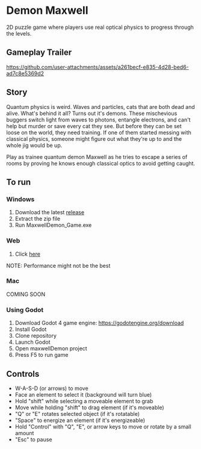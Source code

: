 # Demon Maxwell
2D puzzle game where players use real optical physics to progress through the levels.

## Gameplay Trailer

https://github.com/user-attachments/assets/a261becf-e835-4d28-bed6-ad7c8e5369d2

## Story
Quantum physics is weird. Waves and particles, cats that are both dead and alive. What's behind it all? Turns out it's demons. These mischevious buggers switch light from waves to photons, entangle electrons, and can't help but murder or save every cat they see. But before they can be set loose on the world, they need training. If one of them started messing with classical physics, someone might figure out what they're up to and the whole jig would be up. 

Play as trainee quantum demon Maxwell as he tries to escape a series of rooms by proving he knows enough classical optics to avoid getting caught.

## To run
### Windows
1. Download the latest [release](https://github.com/mbapplegate/maxwellDemon/releases)
2. Extract the zip file
3. Run MaxwellDemon_Game.exe
   
### Web
1. Click [here](https://mbapplegate.github.io/maxwellDemon)

NOTE: Performance might not be the best

### Mac
COMING SOON

### Using Godot
1. Download Godot 4 game engine: https://godotengine.org/download
2. Install Godot
3. Clone repository
4. Launch Godot
5. Open maxwellDemon project
6. Press F5 to run game

## Controls
* W-A-S-D (or arrows) to move
* Face an element to select it (background will turn blue)
* Hold "shift" while selecting a moveable element to grab
* Move while holding "shift" to drag element (if it's moveable)
* "Q" or "E" rotates selected object (if it's rotatable)
* "Space" to energize an element (if it's energizeable)
* Hold "Control" with "Q", "E", or arrow keys to move or rotate by a small amount
* "Esc" to pause
